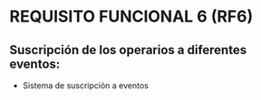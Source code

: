 # REQUISITO FUNCIONAL 6 (RF6) 

## Suscripción de los operarios a diferentes eventos:
* Sistema de suscripción a eventos
